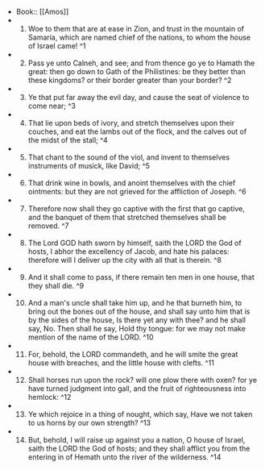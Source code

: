 - Book:: [[Amos]]
- 1. Woe to them that are at ease in Zion, and trust in the mountain of Samaria, which are named chief of the nations, to whom the house of Israel came! ^1
- 2. Pass ye unto Calneh, and see; and from thence go ye to Hamath the great: then go down to Gath of the Philistines: be they better than these kingdoms? or their border greater than your border? ^2
- 3. Ye that put far away the evil day, and cause the seat of violence to come near; ^3
- 4. That lie upon beds of ivory, and stretch themselves upon their couches, and eat the lambs out of the flock, and the calves out of the midst of the stall; ^4
- 5. That chant to the sound of the viol, and invent to themselves instruments of musick, like David; ^5
- 6. That drink wine in bowls, and anoint themselves with the chief ointments: but they are not grieved for the affliction of Joseph. ^6
- 7. Therefore now shall they go captive with the first that go captive, and the banquet of them that stretched themselves shall be removed. ^7
- 8. The Lord GOD hath sworn by himself, saith the LORD the God of hosts, I abhor the excellency of Jacob, and hate his palaces: therefore will I deliver up the city with all that is therein. ^8
- 9. And it shall come to pass, if there remain ten men in one house, that they shall die. ^9
- 10. And a man's uncle shall take him up, and he that burneth him, to bring out the bones out of the house, and shall say unto him that is by the sides of the house, Is there yet any with thee? and he shall say, No. Then shall he say, Hold thy tongue: for we may not make mention of the name of the LORD. ^10
- 11. For, behold, the LORD commandeth, and he will smite the great house with breaches, and the little house with clefts. ^11
- 12. Shall horses run upon the rock? will one plow there with oxen? for ye have turned judgment into gall, and the fruit of righteousness into hemlock: ^12
- 13. Ye which rejoice in a thing of nought, which say, Have we not taken to us horns by our own strength? ^13
- 14. But, behold, I will raise up against you a nation, O house of Israel, saith the LORD the God of hosts; and they shall afflict you from the entering in of Hemath unto the river of the wilderness. ^14

